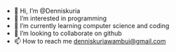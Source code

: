 - 👋 Hi, I’m @Denniskuria
- 👀 I’m interested in programming 
- 🌱 I’m currently learning computer science and coding
- 💞️ I’m looking to collaborate on github
- 📫 How to reach me denniskuriawambui@gmail.com 

<!---
Denniskuria/Denniskuria is a ✨ special ✨ repository because its `README.md` (this file) appears on your GitHub profile.
You can click the Preview link to take a look at your changes.
--->
